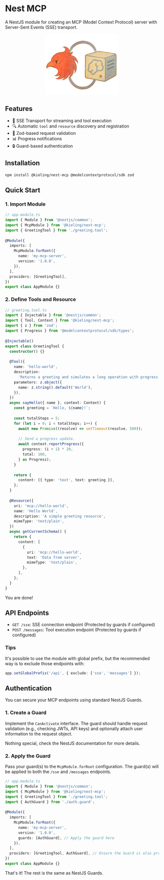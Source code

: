 # Nest MCP

A NestJS module for creating an MCP (Model Context Protocol) server with Server-Sent Events (SSE) transport.

<p align="center">
  <img src="./image.png" height="200">
</p>

## Features

- 🚀 SSE Transport for streaming and tool execution
- 🔍 Automatic `tool` and `resource` discovery and registration
- 💯 Zod-based request validation
- 📊 Progress notifications
- 🔒 Guard-based authentication

## Installation

```bash
npm install @kieling/nest-mcp @modelcontextprotocol/sdk zod
```

## Quick Start

### 1. Import Module

```typescript
// app.module.ts
import { Module } from '@nestjs/common';
import { McpModule } from '@kieling/nest-mcp';
import { GreetingTool } from './greeting.tool';

@Module({
  imports: [
    McpModule.forRoot({
      name: 'my-mcp-server',
      version: '1.0.0',
    }),
  ],
  providers: [GreetingTool],
})
export class AppModule {}
```

### 2. Define Tools and Resource

```typescript
// greeting.tool.ts
import { Injectable } from '@nestjs/common';
import { Tool, Context } from '@kieling/nest-mcp';
import { z } from 'zod';
import { Progress } from '@modelcontextprotocol/sdk/types';

@Injectable()
export class GreetingTool {
  constructor() {}

  @Tool({
    name: 'hello-world',
    description:
      'Returns a greeting and simulates a long operation with progress updates',
    parameters: z.object({
      name: z.string().default('World'),
    }),
  })
  async sayHello({ name }, context: Context) {
    const greeting = `Hello, ${name}!`;

    const totalSteps = 5;
    for (let i = 0; i < totalSteps; i++) {
      await new Promise((resolve) => setTimeout(resolve, 500));

      // Send a progress update.
      await context.reportProgress({
        progress: (i + 1) * 20,
        total: 100,
      } as Progress);
    }

    return {
      content: [{ type: 'text', text: greeting }],
    };
  }

  @Resource({
    uri: 'mcp://hello-world',
    name: 'Hello World',
    description: 'A simple greeting resource',
    mimeType: 'text/plain',
  })
  async getCurrentSchema() {
    return {
      content: [
        {
          uri: 'mcp://hello-world',
          text: 'Data from server',
          mimeType: 'text/plain',
        },
      ],
    };
  }
}
```

You are done!

## API Endpoints

- `GET /sse`: SSE connection endpoint (Protected by guards if configured)
- `POST /messages`: Tool execution endpoint (Protected by guards if configured)

### Tips

It's possible to use the module with global prefix, but the recommended way is to exclude those endpoints with:

```typescript
app.setGlobalPrefix('/api', { exclude: ['sse', 'messages'] });
```

## Authentication

You can secure your MCP endpoints using standard NestJS Guards.

### 1. Create a Guard

Implement the `CanActivate` interface. The guard should handle request validation (e.g., checking JWTs, API keys) and optionally attach user information to the request object.

Nothing special, check the NestJS documentation for more details.

### 2. Apply the Guard

Pass your guard(s) to the `McpModule.forRoot` configuration. The guard(s) will be applied to both the `/sse` and `/messages` endpoints.

```typescript
// app.module.ts
import { Module } from '@nestjs/common';
import { McpModule } from '@kieling/nest-mcp';
import { GreetingTool } from './greeting.tool';
import { AuthGuard } from './auth.guard';

@Module({
  imports: [
    McpModule.forRoot({
      name: 'my-mcp-server',
      version: '1.0.0',
      guards: [AuthGuard], // Apply the guard here
    }),
  ],
  providers: [GreetingTool, AuthGuard], // Ensure the Guard is also provided
})
export class AppModule {}
```

That's it! The rest is the same as NestJS Guards.

